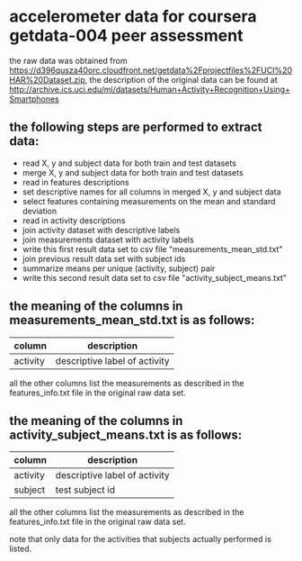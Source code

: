 # accelerometer data for coursera getdata-004 peer assessment


the raw data was obtained from
https://d396qusza40orc.cloudfront.net/getdata%2Fprojectfiles%2FUCI%20HAR%20Dataset.zip,
the description of the original data can be found at
http://archive.ics.uci.edu/ml/datasets/Human+Activity+Recognition+Using+Smartphones


## the following steps are performed to extract data:

* read X, y and subject data for both train and test datasets
* merge X, y and subject data for both train and test datasets
* read in features descriptions
* set descriptive names for all columns in merged X, y and subject data
* select features containing measurements on the mean and standard deviation
* read in activity descriptions
* join activity dataset with descriptive labels
* join measurements dataset with activity labels
* write this first result data set to csv file "measurements_mean_std.txt"
* join previous result data set with subject ids
* summarize means per unique (activity, subject) pair
* write this second result data set to csv file "activity_subject_means.txt"


## the meaning of the columns in measurements_mean_std.txt is as follows:

column   | description
---------|------------------------------
activity | descriptive label of activity

all the other columns list the measurements as described in the
features_info.txt file in the original raw data set.


## the meaning of the columns in activity_subject_means.txt is as follows:

column   | description
---------|------------------------------
activity | descriptive label of activity
subject  | test subject id

all the other columns list the measurements as described in the
features_info.txt file in the original raw data set.

note that only data for the activities that subjects actually
performed is listed.